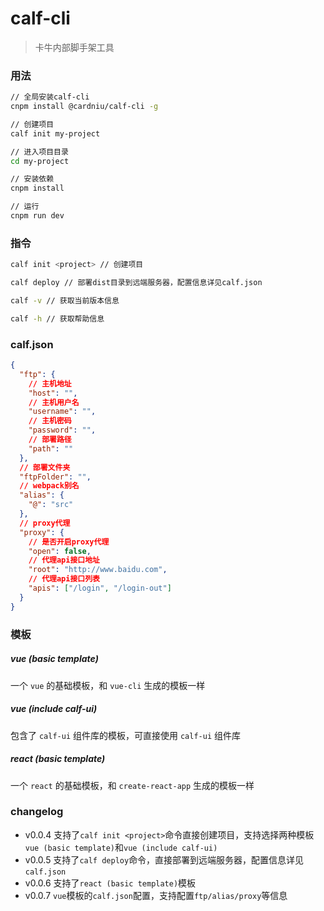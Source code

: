 # calf-cli

> 卡牛内部脚手架工具

### 用法

```bash
// 全局安装calf-cli
cnpm install @cardniu/calf-cli -g

// 创建项目
calf init my-project

// 进入项目目录
cd my-project

// 安装依赖
cnpm install

// 运行
cnpm run dev
```

### 指令

```bash
calf init <project> // 创建项目

calf deploy // 部署dist目录到远端服务器，配置信息详见calf.json

calf -v // 获取当前版本信息

calf -h // 获取帮助信息
```

### calf.json

```json
{
  "ftp": {
    // 主机地址
    "host": "",
    // 主机用户名
    "username": "",
    // 主机密码
    "password": "",
    // 部署路径
    "path": ""
  },
  // 部署文件夹
  "ftpFolder": "",
  // webpack别名
  "alias": {
    "@": "src"
  },
  // proxy代理
  "proxy": {
    // 是否开启proxy代理
    "open": false,
    // 代理api接口地址
    "root": "http://www.baidu.com",
    // 代理api接口列表
    "apis": ["/login", "/login-out"]
  }
}
```

### 模板

##### vue (basic template)

一个 `vue` 的基础模板，和 `vue-cli` 生成的模板一样

##### vue (include calf-ui)

包含了 `calf-ui` 组件库的模板，可直接使用 `calf-ui` 组件库

##### react (basic template)

一个 `react` 的基础模板，和 `create-react-app` 生成的模板一样

### changelog

- v0.0.4
  支持了`calf init <project>`命令直接创建项目，支持选择两种模板`vue (basic template)`和`vue (include calf-ui)`
- v0.0.5
  支持了`calf deploy`命令，直接部署到远端服务器，配置信息详见`calf.json`
- v0.0.6
  支持了`react (basic template)`模板
- v0.0.7
  `vue`模板的`calf.json`配置，支持配置`ftp/alias/proxy`等信息
